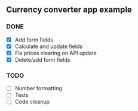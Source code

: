 ## Currency converter app example

### DONE
- [x] Add form fields
- [x] Calculate and update fields
- [x] Fix prices clearing on API update
- [x] Delete/add form fields

### TODO
- [ ] Number formatting
- [ ] Tests
- [ ] Code cleanup